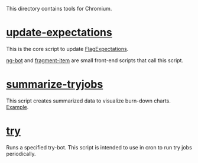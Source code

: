 This directory contains tools for Chromium.

# [update-expectations]

This is the core script to update [FlagExpectations].

[ng-bot] and [fragment-item] are small front-end scripts
that call this script.

# [summarize-tryjobs]

This script creates summarized data to visualize burn-down charts.
[Example](https://kojiishi.github.io/chromium-tools/index.html).

# [try]

Runs a specified try-bot.
This script is intended to use in cron to run try jobs periodically.

[FlagExpectations]: https://source.chromium.org/chromium/chromium/src/+/master:third_party/blink/web_tests/FlagExpectations/README.txt
[fragment-item]: fragment-item
[ng-bot]: ng-bot
[summarize-tryjobs]: summarize-tryjobs.js
[try]: try
[update-expectations]: update-expectations
